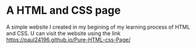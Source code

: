 # A HTML and CSS page
A simple website I created in my begining of my learning process of HTML and CSS.
U can visit the website using the link  https://paul24196.github.io/Pure-HTML-css-Page/
